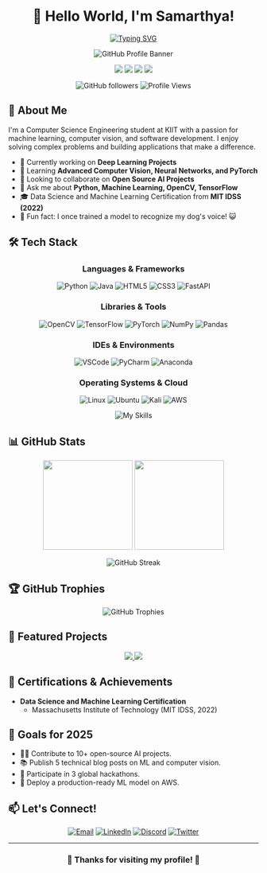 <div align="center">
  
  # 👋 Hello World, I'm Samarthya!
  
  [![Typing SVG](https://readme-typing-svg.herokuapp.com?font=Fira+Code&pause=1000&width=435&lines=CSE+Student+at+KIIT;Machine+Learning+Enthusiast;Problem+Solver;Open+Source+Contributor)](https://git.io/typing-svg)
  
  <img alt="GitHub Profile Banner" src="https://github.com/user-attachments/assets/341e4538-be89-4ade-91c4-d1dd26b78bef" />
  
  <p>
    <a href="mailto:chattree.sam@gmail.com"><img src="https://img.shields.io/badge/Email-D14836?style=for-the-badge&logo=gmail&logoColor=white"/></a>
    <a href="https://www.linkedin.com/in/samarthya"><img src="https://img.shields.io/badge/LinkedIn-0A66C2?style=for-the-badge&logo=linkedin&logoColor=white"/></a>
    <a href="https://discord.com/users/slimshady"><img src="https://img.shields.io/badge/Discord-5865F2?style=for-the-badge&logo=discord&logoColor=white"/></a>
    <a href="https://twitter.com/samarthya04"><img src="https://img.shields.io/badge/Twitter-1DA1F2?style=for-the-badge&logo=twitter&logoColor=white"/></a>
  </p>
  
  ![GitHub followers](https://img.shields.io/github/followers/samarthya04?style=social)
  ![Profile Views](https://komarev.com/ghpvc/?username=samarthya04&style=flat-square&color=blueviolet)

</div>

## 🧠 About Me

I'm a Computer Science Engineering student at KIIT with a passion for machine learning, computer vision, and software development. I enjoy solving complex problems and building applications that make a difference.

- 🔭 Currently working on **Deep Learning Projects**
- 🌱 Learning **Advanced Computer Vision, Neural Networks, and PyTorch**
- 👯 Looking to collaborate on **Open Source AI Projects**
- 💬 Ask me about **Python, Machine Learning, OpenCV, TensorFlow**
- 🎓 Data Science and Machine Learning Certification from **MIT IDSS (2022)**
- 🌟 Fun fact: I once trained a model to recognize my dog's voice! 😺

## 🛠️ Tech Stack

<div align="center">
  
  ### Languages & Frameworks
  
  ![Python](https://img.shields.io/badge/Python-3776AB?style=for-the-badge&logo=python&logoColor=white)
  ![Java](https://img.shields.io/badge/Java-ED8B00?style=for-the-badge&logo=java&logoColor=white)
  ![HTML5](https://img.shields.io/badge/HTML5-E34F26?style=for-the-badge&logo=html5&logoColor=white)
  ![CSS3](https://img.shields.io/badge/CSS3-1572B6?style=for-the-badge&logo=css3&logoColor=white)
  ![FastAPI](https://img.shields.io/badge/FastAPI-009688?style=for-the-badge&logo=fastapi&logoColor=white)
  
  ### Libraries & Tools
  
  ![OpenCV](https://img.shields.io/badge/OpenCV-5C3EE8?style=for-the-badge&logo=opencv&logoColor=white)
  ![TensorFlow](https://img.shields.io/badge/TensorFlow-FF6F00?style=for-the-badge&logo=tensorflow&logoColor=white)
  ![PyTorch](https://img.shields.io/badge/PyTorch-EE4C2C?style=for-the-badge&logo=pytorch&logoColor=white)
  ![NumPy](https://img.shields.io/badge/NumPy-013243?style=for-the-badge&logo=numpy&logoColor=white)
  ![Pandas](https://img.shields.io/badge/Pandas-150458?style=for-the-badge&logo=pandas&logoColor=white)
  
  ### IDEs & Environments
  
  ![VSCode](https://img.shields.io/badge/VSCode-0078D4?style=for-the-badge&logo=visual-studio-code&logoColor=white)
  ![PyCharm](https://img.shields.io/badge/PyCharm-000000?style=for-the-badge&logo=pycharm&logoColor=white)
  ![Anaconda](https://img.shields.io/badge/Anaconda-44A833?style=for-the-badge&logo=anaconda&logoColor=white)
  
  ### Operating Systems & Cloud
  
  ![Linux](https://img.shields.io/badge/Linux-FCC624?style=for-the-badge&logo=linux&logoColor=black)
  ![Ubuntu](https://img.shields.io/badge/Ubuntu-E95420?style=for-the-badge&logo=ubuntu&logoColor=white)
  ![Kali](https://img.shields.io/badge/Kali-557C94?style=for-the-badge&logo=kali-linux&logoColor=white)
  ![AWS](https://img.shields.io/badge/AWS-232F3E?style=for-the-badge&logo=amazon-aws&logoColor=white)

</div>

<p align="center">
  <img src="https://skillicons.dev/icons?i=java,html,css,python,opencv,tensorflow,pytorch,fastapi,vscode,anaconda,pycharm,linux,ubuntu,kali,aws" alt="My Skills" />
</p>

## 📊 GitHub Stats

<div align="center">
  <img height="180em" src="https://github-readme-stats.vercel.app/api?username=samarthya04&show_icons=true&theme=shadow_green&include_all_commits=true&count_private=true" />
  <img height="180em" src="https://github-readme-stats.vercel.app/api/top-langs/?username=samarthya04&layout=compact&theme=shadow_green" />
</div>

<p align="center">
  <img src="https://github-readme-streak-stats.herokuapp.com?user=samarthya04&theme=shadow_green" alt="GitHub Streak" />
</p>

## 🏆 GitHub Trophies

<p align="center">
  <img src="https://github-profile-trophy.vercel.app/?username=samarthya04&theme=radical&row=1&column=7" alt="GitHub Trophies"/>
</p>

## 🚀 Featured Projects

<div align="center">

  <!-- Project 1 -->
  <a href="https://github.com/samarthya04/NeuralStyle">
    <img src="https://github-readme-stats.vercel.app/api/pin/?username=samarthya04&repo=NeuralStyle&theme=radical" />
  </a>
  
  <!-- Project 2 -->
  <a href="https://github.com/samarthya04/Flappy-Bird">
    <img src="https://github-readme-stats.vercel.app/api/pin/?username=samarthya04&repo=Flappy-Bird&theme=radical" />
  </a>

</div>

## 📜 Certifications & Achievements

- **Data Science and Machine Learning Certification**  
  - Massachusetts Institute of Technology (MIT IDSS, 2022) 

## 🎯 Goals for 2025

- 🧑‍💻 Contribute to 10+ open-source AI projects.  
- 📚 Publish 5 technical blog posts on ML and computer vision.  
- 🏅 Participate in 3 global hackathons.  
- 🚀 Deploy a production-ready ML model on AWS.

## 📫 Let's Connect!

<div align="center">
  
  [![Email](https://img.shields.io/badge/Email-chattree.sam%40gmail.com-D14836?style=for-the-badge&logo=gmail&logoColor=white)](mailto:chattree.sam@gmail.com)
  [![LinkedIn](https://img.shields.io/badge/LinkedIn-Samarthya-0A66C2?style=for-the-badge&logo=linkedin&logoColor=white)](https://www.linkedin.com/in/samarthya)
  [![Discord](https://img.shields.io/badge/Discord-slimshady-5865F2?style=for-the-badge&logo=discord&logoColor=white)](https://discord.com/users/slimshady)
  [![Twitter](https://img.shields.io/badge/Twitter-@samarthya04-1DA1F2?style=for-the-badge&logo=twitter&logoColor=white)](https://twitter.com/samarthya04)

</div>

---

<div align="center">
  
  ### 🌟 Thanks for visiting my profile! 🌟
  
</div>
